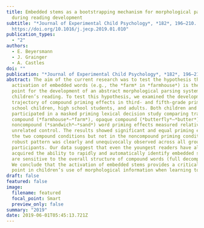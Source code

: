 ```yaml
---
title: Embedded stems as a bootstrapping mechanism for morphological parsing
  during reading development
subtitle: "*Journal of Experimental Child Psychology*, *182*, 196–210.
  https://doi.org/10.1016/j.jecp.2019.01.010"
publication_types:
  - "2"
authors:
  - E. Beyersmann
  - J. Grainger
  - A. Castles
doi: ""
publication: "*Journal of Experimental Child Psychology*, *182*, 196–210"
abstract: The aim of the current research was to test the hypothesis that the
  activation of embedded words (e.g., the *farm* in *farmhouse*) is the starting
  point for the development of an abstract morphological parsing system in
  children’s reading. To test this hypothesis, we examined the developmental
  trajectory of compound priming effects in third- and fifth-grade primary
  school children, high school students, and adults. Both children and adults
  participated in a masked priming lexical decision study comparing transparent
  compound (*farmhouse*–*farm*), opaque compound (*butterfly*–*butter*), and
  noncompound (*sandwich*–*sand*) word priming effects measured relative to an
  unrelated control. The results showed significant and equal priming effects in
  the two compound conditions but not in the noncompound priming condition. This
  robust pattern was clearly and unequivocally observed across all groups of
  participants. Our data suggest that even the youngest readers have already
  acquired the ability to rapidly and automatically identify embedded stems and
  are sensitive to the overall structure of compound words (full decomposition).
  We conclude that the activation of embedded stems provides a critical starting
  point in children’s use of morphological information when learning to read.
draft: false
featured: false
image:
  filename: featured
  focal_point: Smart
  preview_only: false
summary: "2019"
date: 2019-06-01T05:45:13.721Z
---
```

